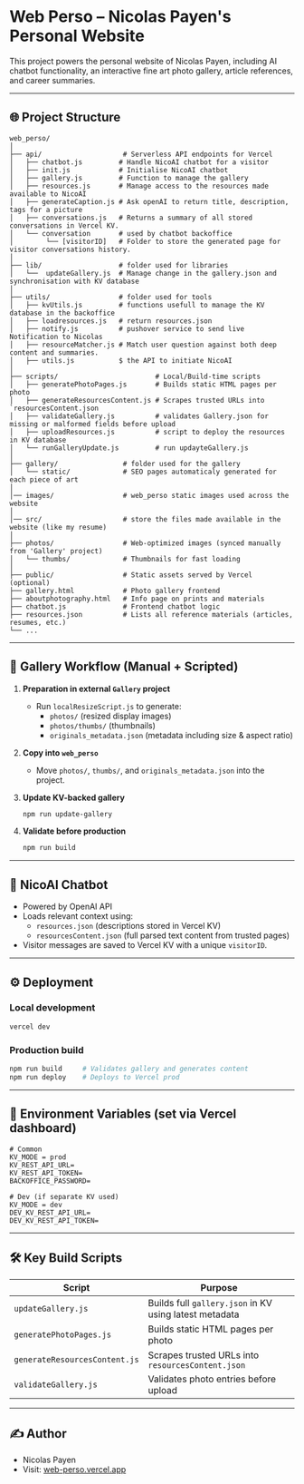 # Web Perso – Nicolas Payen's Personal Website

This project powers the personal website of Nicolas Payen, including AI chatbot functionality, an interactive fine art photo gallery, article references, and career summaries.

---

## 🌐 Project Structure

```
web_perso/
│
├── api/                    # Serverless API endpoints for Vercel
│   ├── chatbot.js         # Handle NicoAI chatbot for a visitor
│   ├── init.js            # Initialise NicoAI chatbot
│   ├── gallery.js         # Function to manage the gallery
│   ├── resources.js       # Manage access to the resources made available to NicoAI
│   ├── generateCaption.js # Ask openAI to return title, description, tags for a picture
│   ├── conversations.js   # Returns a summary of all stored conversations in Vercel KV.
│   └── conversation       # used by chatbot backoffice
│        └── [visitorID]   # Folder to store the generated page for visitor conversations history.
│
├── lib/                   # folder used for libraries 
│   └──  updateGallery.js  # Manage change in the gallery.json and synchronisation with KV database 
│
├── utils/                 # folder used for tools 
│   ├── kvUtils.js         # functions usefull to manage the KV database in the backoffice
│   ├── loadresources.js   # return resources.json  
│   ├── notify.js          # pushover service to send live Notification to Nicolas 
│   ├── resourceMatcher.js # Match user question against both deep content and summaries.
│   ├── utils.js           $ the API to initiate NicoAI 
│
├── scripts/                        # Local/Build-time scripts
│   ├── generatePhotoPages.js       # Builds static HTML pages per photo 
│   ├── generateResourcesContent.js # Scrapes trusted URLs into `resourcesContent.json
│   ├── validateGallery.js          # validates Gallery.json for missing or malformed fields before upload
│   ├── uploadResources.js          # script to deploy the resources in KV database
│   └── runGalleryUpdate.js         # run updayteGallery.js
│
├── gallery/                # folder used for the gallery 
│   └── static/             # SEO pages automaticaly generated for each piece of art
│
│── images/                 # web_perso static images used across the website 
│
│── src/                    # store the files made available in the website (like my resume) 
│
├── photos/                 # Web-optimized images (synced manually from 'Gallery' project)
│   └── thumbs/             # Thumbnails for fast loading
│
├── public/                 # Static assets served by Vercel (optional)
├── gallery.html            # Photo gallery frontend
├── aboutphotography.html   # Info page on prints and materials
├── chatbot.js              # Frontend chatbot logic
├── resources.json          # Lists all reference materials (articles, resumes, etc.)
└── ...
```

---

## 📸 Gallery Workflow (Manual + Scripted)

1. **Preparation in external `Gallery` project**
   - Run `localResizeScript.js` to generate:
     - `photos/` (resized display images)
     - `photos/thumbs/` (thumbnails)
     - `originals_metadata.json` (metadata including size & aspect ratio)

2. **Copy into `web_perso`**
   - Move `photos/`, `thumbs/`, and `originals_metadata.json` into the project.

3. **Update KV-backed gallery**
   ```bash
   npm run update-gallery
   ```

4. **Validate before production**
   ```bash
   npm run build
   ```

---

## 🧠 NicoAI Chatbot

- Powered by OpenAI API
- Loads relevant context using:
  - `resources.json` (descriptions stored in Vercel KV)
  - `resourcesContent.json` (full parsed text content from trusted pages)
- Visitor messages are saved to Vercel KV with a unique `visitorID`.

---

## ⚙️ Deployment

### Local development
```bash
vercel dev
```

### Production build
```bash
npm run build     # Validates gallery and generates content
npm run deploy    # Deploys to Vercel prod
```

---

## 🔐 Environment Variables (set via Vercel dashboard)

```env
# Common
KV_MODE = prod
KV_REST_API_URL=
KV_REST_API_TOKEN=
BACKOFFICE_PASSWORD=

# Dev (if separate KV used)
KV_MODE = dev
DEV_KV_REST_API_URL=
DEV_KV_REST_API_TOKEN=
```

---

## 🛠 Key Build Scripts

| Script                    | Purpose                                                |
|--------------------------|--------------------------------------------------------|
| `updateGallery.js`       | Builds full `gallery.json` in KV using latest metadata |
| `generatePhotoPages.js`  | Builds static HTML pages per photo                     |
| `generateResourcesContent.js` | Scrapes trusted URLs into `resourcesContent.json`     |
| `validateGallery.js`     | Validates photo entries before upload                  |

---

## ✍️ Author

- Nicolas Payen  
- Visit: [web-perso.vercel.app](https://web-perso.vercel.app)